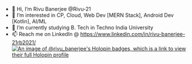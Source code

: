 - 👋 Hi, I’m Rivu Banerjee @Rivu-21
- 👀 I’m interested in CP, Cloud, Web Dev [MERN Stack], Android Dev [Kotlin], AI/ML
- 🌱 I’m currently studying B. Tech in Techno India University 
- 📫 Reach me on 
LinkedIn @ https://www.linkedin.com/in/rivu-banerjee-21rb2021/
[![An image of @rivu_banerjee's Holopin badges, which is a link to view their full Holopin profile](https://holopin.me/rivu_banerjee)](https://holopin.io/@rivu_banerjee)
<!---
Rivu-21/Rivu-21 is a ✨ special ✨ repository because its `README.md` (this file) appears on your GitHub profile.
You can click the Preview link to take a look at your changes.
--->
